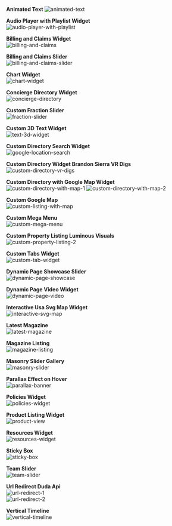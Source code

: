 <b>Animated Text</b>
![animated-text](https://github.com/user-attachments/assets/2132bf73-c868-458e-9d3a-310a2e9b1073)

<b>Audio Player with Playlist Widget</b><br>
![audio-player-with-playlist](https://github.com/user-attachments/assets/ff382149-d8b5-4357-a15e-8e29aad81e75)

<b>Billing and Claims Widget</b><br>
![billing-and-claims](https://github.com/user-attachments/assets/45fec162-1068-4a76-9b05-f998fa5cf605)

<b>Billing and Claims Slider</b><br>
![billing-and-claims-slider](https://github.com/user-attachments/assets/2a884048-63ef-4d93-a9e5-f31244c9bec2)

<b>Chart Widget</b><br>
![chart-widget](https://github.com/user-attachments/assets/12f35a2a-2790-490a-ab70-5ff510592d4a)

<b>Concierge Directory Widget</b><br>
![concierge-directory](https://github.com/user-attachments/assets/aafc0c7e-4263-475e-8189-45d4ad812937)

<b>Custom Fraction Slider</b><br>
![fraction-slider](https://github.com/user-attachments/assets/33acb0cf-4930-4e18-b1bb-05b29ad9c900)

<b>Custom 3D Text Widget</b><br>
![text-3d-widget](https://github.com/user-attachments/assets/56af0450-8d84-41ac-a145-caee1fbb2e7e)

<b>Custom Directory Search Widget</b><br>
![google-location-search](https://github.com/user-attachments/assets/b651d5e1-689b-4dee-b5c7-015e55ca5178)

<b>Custom Directory Widget Brandon Sierra VR Digs</b><br>
![custom-directory-vr-digs](https://github.com/user-attachments/assets/856ef68a-56d1-4033-b6a7-974cb19e9f05)

<b>Custom Directory with Google Map Widget</b><br>
![custom-directory-with-map-1](https://github.com/user-attachments/assets/ff1dd598-d63a-4f83-831f-c226b1ee9527)
![custom-directory-with-map-2](https://github.com/user-attachments/assets/85ede48c-69eb-405b-afa5-c709a8e3a198)

<b>Custom Google Map</b><br>
![custom-listing-with-map](https://github.com/user-attachments/assets/1ca5aa2f-fda5-4e6d-81dc-acafeab323de)

<b>Custom Mega Menu</b><br>
![custom-mega-menu](https://github.com/user-attachments/assets/f3563e6a-123d-4ee5-bcbc-7ff29755beef)

<b>Custom Property Listing Luminous Visuals</b><br>
![custom-property-listing-2](https://github.com/user-attachments/assets/d7e9464d-f0e4-4942-9885-8e0064838d35)

<b>Custom Tabs Widget</b><br>
![custom-tab-widget](https://github.com/user-attachments/assets/3bd06d4f-116d-4c8b-a177-cd92d610c3e7)

<b>Dynamic Page Showcase Slider</b><br>
![dynamic-page-showcase](https://github.com/user-attachments/assets/580b89ec-5307-42a2-adb0-4761fd1549d1)

<b>Dynamic Page Video Widget</b><br>
![dynamic-page-video](https://github.com/user-attachments/assets/408e6da4-ae56-4363-8ec7-b7cccd02894a)

<b>Interactive Usa Svg Map Widget</b><br>
![interactive-svg-map](https://github.com/user-attachments/assets/761a3051-79f0-4f27-af98-f48611ef227f)

<b>Latest Magazine</b><br>
![latest-magazine](https://github.com/user-attachments/assets/9b6ec3fa-7687-48e4-8777-cea17883ec32)

<b>Magazine Listing</b><br>
![magazine-listing](https://github.com/user-attachments/assets/0617229e-9e39-4cef-bbbb-35d4dcfa686a)

<b>Masonry Slider Gallery</b><br>
![masonry-slider](https://github.com/user-attachments/assets/17ddffdb-af53-4bed-8982-09c8f3288a34)

<b>Parallax Effect on Hover</b><br>
![parallax-banner](https://github.com/user-attachments/assets/0749ee85-b800-49f0-8c37-df0b3de8a5b0)

<b>Policies Widget</b><br>
![policies-widget](https://github.com/user-attachments/assets/6a4d571e-ea07-4924-ae2d-8d7fc1693632)

<b>Product Listing Widget</b><br>
![product-view](https://github.com/user-attachments/assets/1ee721c9-0990-4d1c-a853-421a5d920e9f)

<b>Resources Widget</b><br>
![resources-widget](https://github.com/user-attachments/assets/0803bad7-ddcb-4859-926a-2f7f9561494c)

<b>Sticky Box</b><br>
![sticky-box](https://github.com/user-attachments/assets/dbeb3013-86b2-4c28-9823-0780ad7f6491)

<b>Team Slider</b><br>
![team-slider](https://github.com/user-attachments/assets/c605d436-c41e-4713-819c-1be731044f11)

<b>Url Redirect Duda Api</b><br>
![url-redirect-1](https://github.com/user-attachments/assets/5b3ea0d6-658a-4bd1-8989-3deb5bfb645e)<br>
![url-redirect-2](https://github.com/user-attachments/assets/b1013033-ee21-4f6b-8cca-30f2fedd73bd)

<b>Vertical Timeline</b><br>
![vertical-timeline](https://github.com/user-attachments/assets/6123d621-8109-4572-a792-37600540dbbc)



















